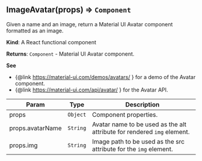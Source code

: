 <a name="ImageAvatar"></a>

## ImageAvatar(props) ⇒ <code>Component</code>
Given a name and an image, return a Material UI Avatar component formatted as an image.

**Kind**: A React functional component

**Returns**: <code>Component</code> - Material UI Avatar component.

**See**

- {@link https://material-ui.com/demos/avatars/ } for a demo of the Avatar component.
- {@link https://material-ui.com/api/avatar/ } for the Avatar API.


| Param | Type | Description |
| --- | --- | --- |
| props | <code>Object</code> | Component properties. |
| props.avatarName | <code>String</code> | Avatar name to be used as the alt attribute for rendered `img` element. |
| props.img | <code>String</code> | Image path to be used as the src attribute for the `img` element. |